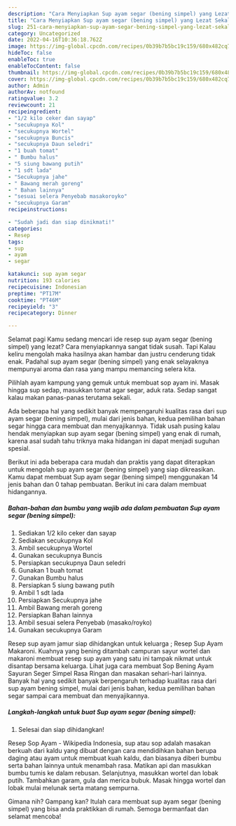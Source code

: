 ```yaml
---
description: "Cara Menyiapkan Sup ayam segar (bening simpel) yang Lezat Sekali, Buat Buka Puasa Bikin Ngiler"
title: "Cara Menyiapkan Sup ayam segar (bening simpel) yang Lezat Sekali, Buat Buka Puasa Bikin Ngiler"
slug: 251-cara-menyiapkan-sup-ayam-segar-bening-simpel-yang-lezat-sekali-buat-buka-puasa-bikin-ngiler
category: Uncategorized
date: 2022-04-16T10:36:18.762Z
image: https://img-global.cpcdn.com/recipes/0b39b7b5bc19c159/680x482cq70/sup-ayam-segar-bening-simpel-foto-resep-utama.jpg
hideToc: false
enableToc: true
enableTocContent: false
thumbnail: https://img-global.cpcdn.com/recipes/0b39b7b5bc19c159/680x482cq70/sup-ayam-segar-bening-simpel-foto-resep-utama.jpg
cover: https://img-global.cpcdn.com/recipes/0b39b7b5bc19c159/680x482cq70/sup-ayam-segar-bening-simpel-foto-resep-utama.jpg
author: Admin
authorAv: notfound
ratingvalue: 3.2
reviewcount: 21
recipeingredient:
- "1/2 kilo ceker dan sayap"
- "secukupnya Kol"
- "secukupnya Wortel"
- "secukupnya Buncis"
- "secukupnya Daun seledri"
- "1 buah tomat"
- " Bumbu halus"
- "5 siung bawang putih"
- "1 sdt lada"
- "Secukupnya jahe"
- " Bawang merah goreng"
- " Bahan lainnya"
- "sesuai selera Penyebab masakoroyko"
- "secukupnya Garam"
recipeinstructions:

- "Sudah jadi dan siap dinikmati!"
categories:
- Resep
tags:
- sup
- ayam
- segar

katakunci: sup ayam segar 
nutrition: 193 calories
recipecuisine: Indonesian
preptime: "PT17M"
cooktime: "PT46M"
recipeyield: "3"
recipecategory: Dinner

---
```



Selamat pagi Kamu sedang mencari ide resep sup ayam segar (bening simpel) yang lezat? Cara menyiapkannya sangat tidak susah. Tapi Kalau keliru mengolah maka hasilnya akan hambar dan justru cenderung tidak enak. Padahal sup ayam segar (bening simpel) yang enak selayaknya mempunyai aroma dan rasa yang mampu memancing selera kita.


Pilihlah ayam kampung yang gemuk untuk membuat sop ayam ini. Masak hingga sup sedap, masukkan tomat agar segar, aduk rata. Sedap sangat kalau makan panas-panas terutama sekali.

Ada beberapa hal yang sedikit banyak mempengaruhi kualitas rasa dari sup ayam segar (bening simpel), mulai dari jenis bahan, kedua pemilihan bahan segar hingga cara membuat dan menyajikannya. Tidak usah pusing kalau hendak menyiapkan sup ayam segar (bening simpel) yang enak di rumah, karena asal sudah tahu triknya maka hidangan ini dapat menjadi suguhan spesial.


Berikut ini ada beberapa cara mudah dan praktis yang dapat diterapkan untuk mengolah sup ayam segar (bening simpel) yang siap dikreasikan. Kamu dapat membuat Sup ayam segar (bening simpel) menggunakan 14 jenis bahan dan 0 tahap pembuatan. Berikut ini cara dalam membuat hidangannya.

<!--inarticleads1-->

##### Bahan-bahan dan bumbu yang wajib ada dalam pembuatan Sup ayam segar (bening simpel):

1. Sediakan 1/2 kilo ceker dan sayap
1. Sediakan secukupnya Kol
1. Ambil secukupnya Wortel
1. Gunakan secukupnya Buncis
1. Persiapkan secukupnya Daun seledri
1. Gunakan 1 buah tomat
1. Gunakan  Bumbu halus
1. Persiapkan 5 siung bawang putih
1. Ambil 1 sdt lada
1. Persiapkan Secukupnya jahe
1. Ambil  Bawang merah goreng
1. Persiapkan  Bahan lainnya
1. Ambil sesuai selera Penyebab (masako/royko)
1. Gunakan secukupnya Garam


Resep sup ayam jamur siap dihidangkan untuk keluarga ; Resep Sup Ayam Makaroni. Kuahnya yang bening ditambah campuran sayur wortel dan makaroni membuat resep sup ayam yang satu ini tampak nikmat untuk disantap bersama keluarga. Lihat juga cara membuat Sop Bening Ayam Sayuran Seger Simpel Rasa Ringan dan masakan sehari-hari lainnya. Banyak hal yang sedikit banyak berpengaruh terhadap kualitas rasa dari sup ayam bening simpel, mulai dari jenis bahan, kedua pemilihan bahan segar sampai cara membuat dan menyajikannya. 

<!--inarticleads2-->

##### Langkah-langkah untuk buat Sup ayam segar (bening simpel):


1. Selesai dan siap dihidangkan!

Resep Sop Ayam - Wikipedia Indonesia, sup atau sop adalah masakan berkuah dari kaldu yang dibuat dengan cara mendidihkan bahan berupa daging atau ayam untuk membuat kuah kaldu, dan biasanya diberi bumbu serta bahan lainnya untuk menambah rasa. Matikan api dan masukkan bumbu tumis ke dalam rebusan. Selanjutnya, masukkan wortel dan lobak putih. Tambahkan garam, gula dan merica bubuk. Masak hingga wortel dan lobak mulai melunak serta matang sempurna. 

Gimana nih? Gampang kan? Itulah cara membuat sup ayam segar (bening simpel) yang bisa anda praktikkan di rumah. Semoga bermanfaat dan selamat mencoba!
